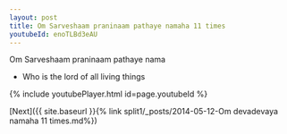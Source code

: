 ```yaml
---
layout: post
title: Om Sarveshaam praninaam pathaye namaha 11 times
youtubeId: enoTLBd3eAU
---
```

 
 
Om Sarveshaam praninaam pathaye nama 
 
 -  Who is the lord of all living things 
 
  
 
  
 
 
 
 
 
 


{% include youtubePlayer.html id=page.youtubeId %}
 
[Next]({{ site.baseurl }}{% link  split1/_posts/2014-05-12-Om devadevaya namaha 11 times.md%})
 
